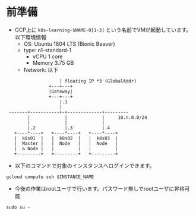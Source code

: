 # 前準備

* GCP上に `k8s-learning-$NAME-0[1-3]` という名前でVMが起動しています。以下環境情報
    * OS: Ubuntu 1804 LTS (Bionic Beaver)
    * type: n1-standard-1
        * vCPU 1 core
        * Memory 3.75 GB
    * Network: 以下
```
                    | floating IP *3 (GlobalAddr)
                +---+---+
                |Gateway|
                +---+---+
                    |.1
                    |
 -------+-----------+-+-------------+---------
        |             |             |     10.n.0.0/24
        |             |             |
        |.2           |.3           |.4
   +----*----+   +----*----+   +----*----+
   |  k8s01  |   |  k8s02  |   |  k8s03  |
   |  Master |   |  Node   |   |  Node   |
   |  & Node |   |         |   |         |
   +---------+   +---------+   +---------+
```

* 以下のコマンドで対象のインスタンスへログインできます。

```
gcloud compute ssh $INSTANCE_NAME
```

* 今後の作業はrootユーザで行います。パスワード無しでrootユーザに昇格可能

```
sudo su -
```
